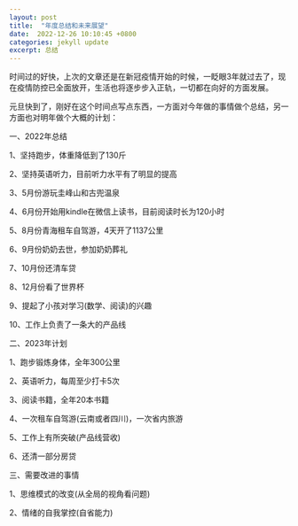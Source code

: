 ```yaml
---
layout: post
title:  "年度总结和未来展望"
date:  2022-12-26 10:10:45 +0800
categories: jekyll update
excerpt: 总结
---
```


时间过的好快，上次的文章还是在新冠疫情开始的时候，一眨眼3年就过去了，现在疫情防控已全面放开，生活也将逐步步入正轨，一切都在向好的方面发展。

元旦快到了，刚好在这个时间点写点东西，一方面对今年做的事情做个总结，另一方面也对明年做个大概的计划：

一、2022年总结

1、坚持跑步，体重降低到了130斤

2、坚持英语听力，目前听力水平有了明显的提高

3、5月份游玩圭峰山和古兜温泉

4、6月份开始用kindle在微信上读书，目前阅读时长为120小时

5、8月份青海租车自驾游，4天开了1137公里

6、9月份奶奶去世，参加奶奶葬礼

7、10月份还清车贷

8、12月份看了世界杯

9、提起了小孩对学习(数学、阅读)的兴趣

10、工作上负责了一条大的产品线

二、2023年计划

1、跑步锻炼身体，全年300公里

2、英语听力，每周至少打卡5次

3、阅读书籍，全年20本书籍

4、一次租车自驾游(云南或者四川)，一次省内旅游

5、工作上有所突破(产品线营收)

6、还清一部分房贷

三、需要改进的事情

1、思维模式的改变(从全局的视角看问题)

2、情绪的自我掌控(自省能力)





